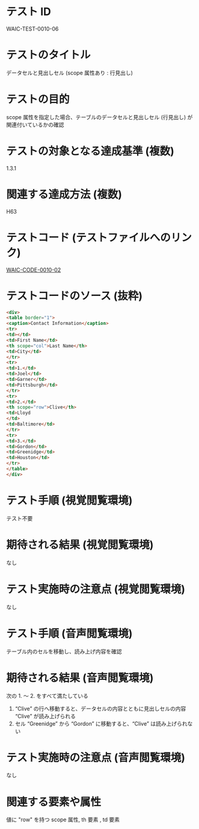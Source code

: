 

# テスト ID
WAIC-TEST-0010-06

# テストのタイトル
データセルと見出しセル (scope 属性あり : 行見出し)

# テストの目的
scope 属性を指定した場合、テーブルのデータセルと見出しセル (行見出し) が関連付いているかの確認

# テストの対象となる達成基準 (複数)
1.3.1

# 関連する達成方法 (複数)
H63

# テストコード (テストファイルへのリンク)
[WAIC-CODE-0010-02](https://waic.github.io/as_test/WAIC-CODE/WAIC-CODE-0010-02.html)

# テストコードのソース (抜粋)
```html
<div>
<table border="1">
<caption>Contact Information</caption>
<tr>
<td></td>
<td>First Name</td>
<th scope="col">Last Name</th>
<td>City</td>
</tr>
<tr>
<td>1.</td>
<td>Joel</td>
<td>Garner</td>
<td>Pittsburgh</td>
</tr>
<tr>
<td>2.</td>
<th scope="row">Clive</th>
<td>Lloyd
</td>
<td>Baltimore</td>
</tr>
<tr>
<td>3.</td>
<td>Gordon</td>
<td>Greenidge</td>
<td>Houston</td>
</tr>
</table>
</div>

```
# テスト手順 (視覚閲覧環境)
テスト不要

# 期待される結果 (視覚閲覧環境)
なし

# テスト実施時の注意点 (視覚閲覧環境)
なし

# テスト手順 (音声閲覧環境)
テーブル内のセルを移動し、読み上げ内容を確認

# 期待される結果 (音声閲覧環境)
次の 1. 〜 2. をすべて満たしている
1. “Clive” の行へ移動すると、データセルの内容とともに見出しセルの内容 “Clive” が読み上げられる
2. セル “Greenidge” から “Gordon” に移動すると、“Clive” は読み上げられない

# テスト実施時の注意点 (音声閲覧環境)
なし

# 関連する要素や属性
値に "row" を持つ scope 属性, th 要素 , td 要素


